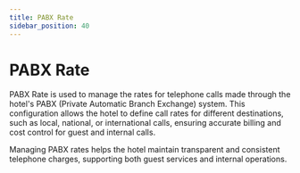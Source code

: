 ```yaml
---
title: PABX Rate
sidebar_position: 40
---
```


# PABX Rate

PABX Rate is used to manage the rates for telephone calls made through the hotel's PABX (Private Automatic Branch Exchange) system. This configuration allows the hotel to define call rates for different destinations, such as local, national, or international calls, ensuring accurate billing and cost control for guest and internal calls.

Managing PABX rates helps the hotel maintain transparent and consistent telephone charges, supporting both guest services and internal operations.
